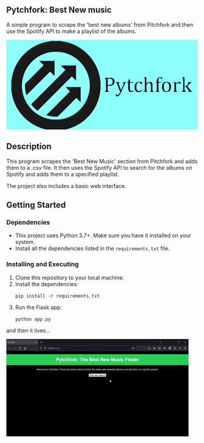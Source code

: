 ## Pytchfork: Best New music

A simple program to scrape the 'best new albums' from Pitchfork and then use the Spotify API to make a playlist of the albums.

![pytchfork](img/pytchfork-banner.png "pytchfork")

## Description

This program scrapes the 'Best New Music' section from Pitchfork and adds them to a .csv file. It then uses the Spotify API to search for the albums on Spotify and adds them to a specified playlist.

The project also includes a basic web interface.

## Getting Started

### Dependencies

* This project uses Python 3.7+. Make sure you have it installed on your system.
* Install all the dependencies listed in the `requirements.txt` file. 

### Installing and Executing

1. Clone this repository to your local machine.
2. Install the dependencies:
    ```
    pip install -r requirements.txt
    ```
3. Run the Flask app:
    ```
    python app.py
    ```

and then it lives...

![pytchfork](img/flask.gif "pytchfork")




